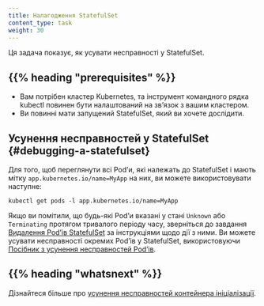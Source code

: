 ```yaml
---
title: Налагодження StatefulSet
content_type: task
weight: 30
---
```


<!-- overview -->

Ця задача показує, як усувати несправності у StatefulSet.

## {{% heading "prerequisites" %}}

* Вам потрібен кластер Kubernetes, та інструмент командного рядка kubectl повинен бути налаштований на звʼязок з вашим кластером.
* Ви повинні мати запущений StatefulSet, який ви хочете дослідити.

<!-- steps -->

## Усунення несправностей у StatefulSet {#debugging-a-statefulset}

Для того, щоб переглянути всі Podʼи, які належать до StatefulSet і мають мітку `app.kubernetes.io/name=MyApp` на них, ви можете використовувати наступне:

```shell
kubectl get pods -l app.kubernetes.io/name=MyApp
```

Якщо ви помітили, що будь-які Podʼи вказані у стані `Unknown` або `Terminating` протягом тривалого періоду часу, зверніться до завдання [Видалення Podʼів StatefulSet](/uk/docs/tasks/run-application/delete-stateful-set/) за інструкціями щодо дії з ними. Ви можете усувати несправності окремих Podʼів у StatefulSet, використовуючи [Посібник з усунення несправностей Podʼів](/uk/docs/tasks/debug/debug-application/debug-pods/).

## {{% heading "whatsnext" %}}

Дізнайтеся більше про [усунення несправностей контейнера ініціалізації](/uk/docs/tasks/debug/debug-application/debug-init-containers/).
